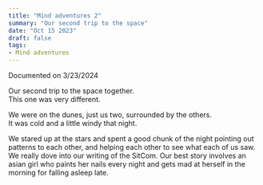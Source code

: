 ```yaml
---
title: "Mind adventures 2"
summary: "Our second trip to the space"
date: "Oct 15 2023"
draft: false
tags:
- Mind adventures
---
```

Documented on 3/23/2024

Our second trip to the space together.  
This one was very different.  

We were on the dunes, just us two, surrounded by the others.  
It was cold and a little windy that night.  

We stared up at the stars and spent a good chunk of the night pointing out patterns to each other, and helping each other to see what each of us saw.  
We really dove into our writing of the SitCom. Our best story involves an asian girl who paints her nails every night
and gets mad at herself in the morning for falling asleep late.
